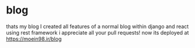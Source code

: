 # blog
thats my blog
I created all features of a normal blog within django and react using rest framework
i appreciate all your pull requests!
now its deployed at https://moein98.ir/blog
